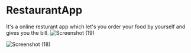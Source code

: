 # RestaurantApp
  It's a online resturant app which let's you order your food by yourself and gives you the bill.
![Screenshot (19)](https://user-images.githubusercontent.com/109647311/201630775-bc7bf701-70db-4dba-a794-f066d5efce70.png)

![Screenshot (18)](https://user-images.githubusercontent.com/109647311/201630803-bc44e83b-7962-4fab-b908-8810569c953b.png)

